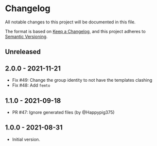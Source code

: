 # Changelog
All notable changes to this project will be documented in this file.

The format is based on [Keep a Changelog](https://keepachangelog.com/en/1.0.0/),
and this project adheres to [Semantic Versioning](https://semver.org/spec/v2.0.0.html).

## Unreleased

## 2.0.0 - 2021-11-21

* Fix #49: Change the group identity to not have the templates clashing
* Fix #48: Add `femto`

## 1.1.0 - 2021-09-18

* PR #47: Ignore generated files (by @Happypig375)

## 1.0.0 - 2021-08-31

* Initial version.
